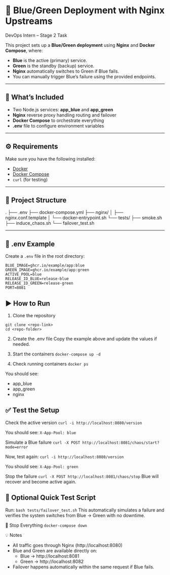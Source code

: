 # 🚀 Blue/Green Deployment with Nginx Upstreams  
DevOps Intern – Stage 2 Task  

This project sets up a **Blue/Green deployment** using **Nginx** and **Docker Compose**, where:
- **Blue** is the active (primary) service.
- **Green** is the standby (backup) service.
- **Nginx** automatically switches to Green if Blue fails.
- You can manually trigger Blue’s failure using the provided endpoints.

---

## 🧩 What’s Included
- Two Node.js services: **app_blue** and **app_green**
- **Nginx** reverse proxy handling routing and failover
- **Docker Compose** to orchestrate everything
- **.env** file to configure environment variables

---

## ⚙️ Requirements
Make sure you have the following installed:
- [Docker](https://docs.docker.com/get-docker/)
- [Docker Compose](https://docs.docker.com/compose/)
- `curl` (for testing)

---

## 📁 Project Structure
.
├── .env
├── docker-compose.yml
├── nginx/
│   ├── nginx.conf.template
│   └── docker-entrypoint.sh
└── tests/
    ├── smoke.sh
    ├── induce_chaos.sh
    └── failover_test.sh

---

## 🧾 .env Example
Create a `.env` file in the root directory:

```env
BLUE_IMAGE=ghcr.io/example/app:blue
GREEN_IMAGE=ghcr.io/example/app:green
ACTIVE_POOL=blue
RELEASE_ID_BLUE=release-blue
RELEASE_ID_GREEN=release-green
PORT=8081
```

## ▶️ How to Run
1. Clone the repository
```
git clone <repo-link>
cd <repo-folder>
```

2. Create the .env file
Copy the example above and update the values if needed.

3. Start the containers
`docker-compose up -d`

4. Check running containers
`docker ps`

You should see:
- app_blue
- app_green
- nginx


## ✅ Test the Setup
Check the active version
`curl -i http://localhost:8080/version`

You should see:
`X-App-Pool: blue`

Simulate a Blue failure
`curl -X POST http://localhost:8081/chaos/start?mode=error`

Now, test again:
`curl -i http://localhost:8080/version`

You should see:
`X-App-Pool: green`

Stop the failure
`curl -X POST http://localhost:8081/chaos/stop`
Blue will recover and become active again.

## 🧪 Optional Quick Test Script
Run:
`bash tests/failover_test.sh`
This automatically simulates a failure and verifies the system switches from Blue → Green with no downtime.

🧹 Stop Everything
`docker-compose down`

💡 Notes
- All traffic goes through Nginx (http://localhost:8080)
- Blue and Green are available directly on:
  - Blue → http://localhost:8081
  - Green → http://localhost:8082
- Failover happens automatically within the same request if Blue fails.
